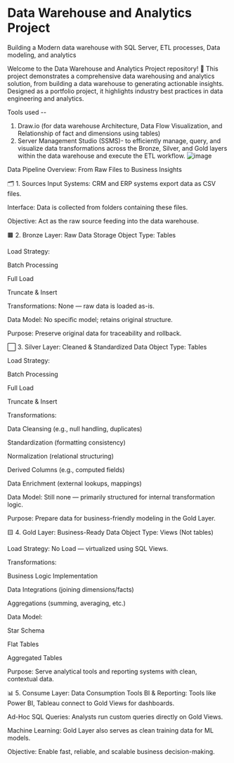 # Data Warehouse and Analytics Project
Building a Modern  data warehouse with SQL Server, ETL processes, Data modeling, and analytics

Welcome to the Data Warehouse and Analytics Project repository! 🚀
This project demonstrates a comprehensive data warehousing and analytics solution, from building a data warehouse to generating actionable insights. Designed as a portfolio project, it highlights industry best practices in data engineering and analytics.

Tools used -- 
1) Draw.io (for data warehouse Architecture, Data Flow Visualization, and Relationship of fact and dimensions using tables)
2) Server Management Studio (SSMS)- to efficiently manage, query, and visualize data transformations across the Bronze, Silver, and Gold layers within the data warehouse and execute the ETL workflow.
![image](https://github.com/user-attachments/assets/1033ed2e-bf4a-4983-bfee-7340e5fba23f)


 Data Pipeline Overview: From Raw Files to Business Insights
 
🗂️ 1. Sources
Input Systems: CRM and ERP systems export data as CSV files.

Interface: Data is collected from folders containing these files.

Objective: Act as the raw source feeding into the data warehouse.

🟫 2. Bronze Layer: Raw Data Storage
Object Type: Tables

Load Strategy:

Batch Processing

Full Load

Truncate & Insert

Transformations: None — raw data is loaded as-is.

Data Model: No specific model; retains original structure.

Purpose: Preserve original data for traceability and rollback.

⬜ 3. Silver Layer: Cleaned & Standardized Data
Object Type: Tables

Load Strategy:

Batch Processing

Full Load

Truncate & Insert

Transformations:

Data Cleansing (e.g., null handling, duplicates)

Standardization (formatting consistency)

Normalization (relational structuring)

Derived Columns (e.g., computed fields)

Data Enrichment (external lookups, mappings)

Data Model: Still none — primarily structured for internal transformation logic.

Purpose: Prepare data for business-friendly modeling in the Gold Layer.

🟨 4. Gold Layer: Business-Ready Data
Object Type: Views (Not tables)

Load Strategy: No Load — virtualized using SQL Views.

Transformations:

Business Logic Implementation

Data Integrations (joining dimensions/facts)

Aggregations (summing, averaging, etc.)

Data Model:

Star Schema

Flat Tables

Aggregated Tables

Purpose: Serve analytical tools and reporting systems with clean, contextual data.

📊 5. Consume Layer: Data Consumption Tools
BI & Reporting: Tools like Power BI, Tableau connect to Gold Views for dashboards.

Ad-Hoc SQL Queries: Analysts run custom queries directly on Gold Views.

Machine Learning: Gold Layer also serves as clean training data for ML models.

Objective: Enable fast, reliable, and scalable business decision-making.

